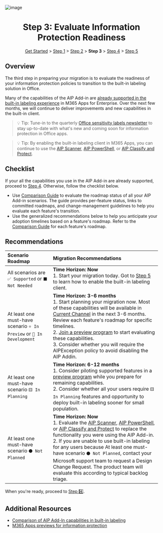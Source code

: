 
![image](https://user-images.githubusercontent.com/43501191/195164735-920ec45a-cd2c-41a1-9d22-6a557ca9ddc3.png)

<h1 align="center">Step 3: Evaluate Information Protection Readiness</h1>

<p align="center">
<a href="../GetStarted">Get Started</a> > <a href="../AIP2MIPStep1">Step 1</a> > <a href="../AIP2MIPStep2">Step 2</a>  > <b>Step 3</b>  > <a href="../AIP2MIPStep4">Step 4</a> > <a href="../AIP2MIPStep5">Step 5</a>
</p>



## Overview
The third step in preparing your migration is to evaluate the readiness of your information protection policies to transition to the built-in labeling solution in Office.

Many of the capabilities of the AIP Add-in are [already supported in the built-in labeling experience](https://learn.microsoft.com/en-us/microsoft-365/compliance/sensitivity-labels-aip?view=o365-worldwide#feature-parity-for-built-in-labeling-and-the-aip-add-in-for-office-apps) in M365 Apps for Enterprise. Over the next few months, we will continue to deliver improvements and new capabilities in the built-in client. 

> 💡 Tip: Tune-in to the quarterly [Office sensitivity labels newsletter](https://aka.ms/AIP2MIP/Newsletter) to stay up-to-date with what's new and coming soon for information protection in Office apps.

> 💡 Tip: By enabling the built-in labeling client in M365 Apps, you can continue to use the [AIP Scanner](https://learn.microsoft.com/en-us/azure/information-protection/deploy-aip-scanner), [AIP PowerShell](https://learn.microsoft.com/en-us/azure/information-protection/rms-client/clientv2-admin-guide-powershell), or [AIP Classify and Protect](https://learn.microsoft.com/en-us/azure/information-protection/rms-client/clientv2-classify-protect#use-the-file-explorer-to-classify-and-protect-files).

## Checklist
If your all the capabilities you use in the AIP Add-in are already supported, proceed to [Step 4](AIP2MIPStep4.md). Otherwise, follow the checklist below.

- Use [Comparison Guide](CompareAIP2MIP.md) to evaluate the roadmap status of all your AIP Add-in scenarios. The guide provides per-feature status, links to committed roadmaps, and change-management guidelines to help you evaluate each feature's transition.
- Use the generalized recommendations below to help you anticipate your adoption timelines based on a feature's roadmap. Refer to the [Comparison Guide](CompareAIP2MIP.md) for each feature's roadmap.

## Recommendations 

| Scenario Roadmap | Migration Recommendations |
| :--- | :--- |
| All scenarios are `✅ Supported` or `⬛ Not Needed` | **Time Horizon: Now**<br>1. Start your migration today. Got to [Step 5](AIP2MIPStep5.md) to learn how to enable the built-in labeling client. |
| At least one must-have scenario `⭐ In Preview` or `🔷 In Development` | **Time Horizon: 3-6 months**<br>1. Start planning your migration now. Most of these capabilities will be available in [Current Channel](https://learn.microsoft.com/en-us/deployoffice/overview-update-channels#current-channel-overview) in the next 3-6 months. Review each feature's roadmap for specific timelines.<br>2. [Join a preview program](PreviewAIP2MIP.md) to start evaluating these capabilities.<br>3. Consider whether you will require the AIPException policy to avoid disabling the AIP Addin. |
| At least one must-have scenario `🟨 In Planning`| **Time Horizon: 6-12 months**<br>1. Consider piloting supported features in a [preview program](PreviewAIP2MIP.md) while you prepare for remaining capabilities.<br>2. Consider whether all your users require `🟨 In Planning` features and opportunity to deploy built-in labeling sooner for small population. |
| At least one must-have scenario `⚫ Not Planned` | **Time Horizon: Now**<br>1. Evaluate the [AIP Scanner](https://learn.microsoft.com/en-us/azure/information-protection/deploy-aip-scanner), [AIP PowerShell](https://learn.microsoft.com/en-us/azure/information-protection/rms-client/clientv2-admin-guide-powershell), or [AIP Classify and Protect](https://learn.microsoft.com/en-us/azure/information-protection/rms-client/clientv2-classify-protect#use-the-file-explorer-to-classify-and-protect-files) to replace the functionality you were using the AIP Add-in. <br> 2. If you are unable to use built-in labeling for any users because At least one must-have scenario `⚫ Not Planned`, contact your Microsoft support team to request a Design Change Request. The product team will evaluate this according to typical backlog triage. |

When you're ready, proceed to [Step 4️⃣](AIP2MIPStep4.md).

## Additional Resources
- [Comparison of AIP Add-In capabilities in built-in labeling](CompareAIP2MIP.md)
- [M365 Apps previews for information protection](PreviewAIP2MIP.md)
